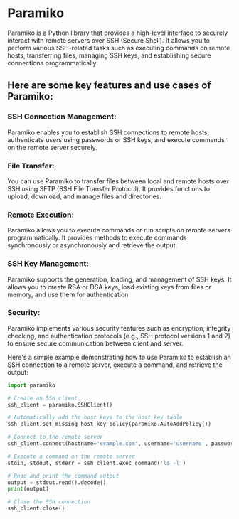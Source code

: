 # Paramiko

Paramiko is a Python library that provides a high-level interface to securely interact with remote servers over SSH (Secure Shell).
It allows you to perform various SSH-related tasks such as executing commands on remote hosts, transferring files, managing SSH keys,
and establishing secure connections programmatically.

## Here are some key features and use cases of Paramiko:

### SSH Connection Management: 

Paramiko enables you to establish SSH connections to remote hosts, authenticate users using passwords or SSH keys, and execute commands on the remote
server securely.

### File Transfer:

You can use Paramiko to transfer files between local and remote hosts over SSH using SFTP (SSH File Transfer Protocol).
It provides functions to upload, download, and manage files and directories.

### Remote Execution:

Paramiko allows you to execute commands or run scripts on remote servers programmatically. It provides methods to execute commands synchronously
or asynchronously and retrieve the output.

### SSH Key Management: 

Paramiko supports the generation, loading, and management of SSH keys. It allows you to create RSA or DSA keys,
load existing keys from files or memory, and use them for authentication.

### Security: 

Paramiko implements various security features such as encryption, integrity checking, and authentication protocols (e.g., SSH protocol versions 1 and 2)
to ensure secure communication between client and server.

Here's a simple example demonstrating how to use Paramiko to establish an SSH connection to a remote server, execute a command, and retrieve the output:

```python
import paramiko

# Create an SSH client
ssh_client = paramiko.SSHClient()

# Automatically add the host keys to the host key table
ssh_client.set_missing_host_key_policy(paramiko.AutoAddPolicy())

# Connect to the remote server
ssh_client.connect(hostname='example.com', username='username', password='password')

# Execute a command on the remote server
stdin, stdout, stderr = ssh_client.exec_command('ls -l')

# Read and print the command output
output = stdout.read().decode()
print(output)

# Close the SSH connection
ssh_client.close()

```
